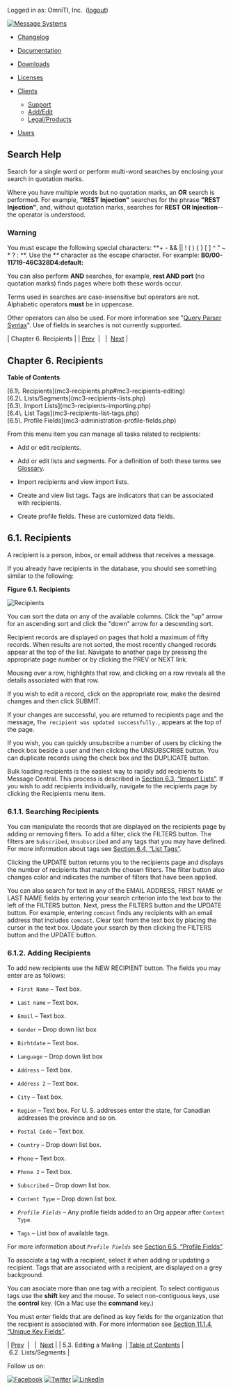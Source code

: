 Logged in as: OmniTI, Inc.  ([logout](https://support.messagesystems.com/logout.php))

[![Message Systems](https://support.messagesystems.com/images/ms-white205.png)](https://support.messagesystems.com/start.php) 

*   [Changelog](https://support.messagesystems.com/start.php?show=changelog)
*   [Documentation](https://support.messagesystems.com/docs/)
*   [Downloads](https://support.messagesystems.com/start.php)

*   [Licenses](https://support.messagesystems.com/license_summary.php)
*   <a href="">Clients</a>
    *   [Support](https://support.messagesystems.com/cs.php)
    *   [Add/Edit](https://support.messagesystems.com/edit_client.php)
    *   [Legal/Products](https://support.messagesystems.com/edit_products.php)
*   [Users](https://support.messagesystems.com/edit_customer.php)

## Search Help

Search for a single word or perform multi-word searches by enclosing your search in quotation marks.

Where you have multiple words but no quotation marks, an **OR** search is performed. For example, **"REST Injection"** searches for the phrase **"REST Injection"**, and, without quotation marks, searches for **REST OR Injection**--the operator is understood.

### Warning

You must escape the following special characters: **+ - && || ! ( ) { } [ ] ^ " ~ * ? : \**. Use the **\** character as the escape character. For example: **B0/00-11719-46C328D4\:default\:**

You can also perform **AND** searches, for example, **rest AND port** (no quotation marks) finds pages where both these words occur.

Terms used in searches are case-insensitive but operators are not. Alphabetic operators **must** be in uppercase.

Other operators can also be used. For more information see "[Query Parser Syntax](https://lucene.apache.org/core/old_versioned_docs/versions/3_0_0/queryparsersyntax.html)". Use of fields in searches is not currently supported.

| Chapter 6. Recipients |
| [Prev](mc3-mailings-editing.php)  |   |  [Next](mc3-recipients-lists.php) |

## Chapter 6. Recipients

**Table of Contents**

<dl class="toc">

<dt>[6.1\. Recipients](mc3-recipients.php#mc3-recipients-editing)</dt>

<dt>[6.2\. Lists/Segments](mc3-recipients-lists.php)</dt>

<dt>[6.3\. Import Lists](mc3-recipients-importing.php)</dt>

<dt>[6.4\. List Tags](mc3-recipients-list-tags.php)</dt>

<dt>[6.5\. Profile Fields](mc3-administration-profile-fields.php)</dt>

</dl>

From this menu item you can manage all tasks related to recipients:

*   Add or edit recipients.

*   Add or edit lists and segments. For a definition of both these terms see [Glossary](mc3-glossary.php "Glossary").

*   Import recipients and view import lists.

*   Create and view list tags. Tags are indicators that can be associated with recipients.

*   Create profile fields. These are customized data fields.

## 6.1. Recipients

A recipient is a person, inbox, or email address that receives a message.

If you already have recipients in the database, you should see something similar to the following:

<a name="figure-recipients"></a>

**Figure 6.1. Recipients**

![Recipients](images/recipients.jpg)

You can sort the data on any of the available columns. Click the "up" arrow for an ascending sort and click the "down" arrow for a descending sort.

Recipient records are displayed on pages that hold a maximum of fifty records. When results are not sorted, the most recently changed records appear at the top of the list. Navigate to another page by pressing the appropriate page number or by clicking the PREV or NEXT link.

Mousing over a row, highlights that row, and clicking on a row reveals all the details associated with that row.

If you wish to edit a record, click on the appropriate row, make the desired changes and then click SUBMIT.

If your changes are successful, you are returned to recipients page and the message, `The recipient was updated successfully.`, appears at the top of the page.

If you wish, you can quickly unsubscribe a number of users by clicking the check box beside a user and then clicking the UNSUBSCRIBE button. You can duplicate records using the check box and the DUPLICATE button.

Bulk loading recipients is the easiest way to rapidly add recipients to Message Central. This process is described in [Section 6.3, “Import Lists”](mc3-recipients-importing.php "6.3. Import Lists"). If you wish to add recipients individually, navigate to the recipients page by clicking the Recipients menu item.

### 6.1.1. Searching Recipients

You can manipulate the records that are displayed on the recipients page by adding or removing filters. To add a filter, click the FILTERS button. The filters are `Subscribed`, `Unsubscribed` and any tags that you may have defined. For more information about tags see [Section 6.4, “List Tags”](mc3-recipients-list-tags.php "6.4. List Tags").

Clicking the UPDATE button returns you to the recipients page and displays the number of recipients that match the chosen filters. The filter button also changes color and indicates the number of filters that have been applied.

You can also search for text in any of the EMAIL ADDRESS, FIRST NAME or LAST NAME fields by entering your search criterion into the text box to the left of the FILTERS button. Next, press the FILTERS button and the UPDATE button. For example, entering `comcast` finds any recipients with an email address that includes `comcast`. Clear text from the text box by placing the cursor in the text box. Update your search by then clicking the FILTERS button and the UPDATE button.

### 6.1.2. Adding Recipients

To add new recipients use the NEW RECIPIENT button. The fields you may enter are as follows:

*   `First Name` – Text box.

*   `Last name` – Text box.

*   `Email` – Text box.

*   `Gender` – Drop down list box

*   `Birhtdate` – Text box.

*   `Language` – Drop down list box

*   `Address` – Text box.

*   `Address 2` – Text box.

*   `City` – Text box.

*   `Region` – Text box. For U. S. addresses enter the state, for Canadian addresses the province and so on.

*   `Postal Code` – Text box.

*   `Country` – Drop down list box.

*   `Phone` – Text box.

*   `Phone 2` – Text box.

*   `Subscribed` – Drop down list box.

*   `Content Type` – Drop down list box.

*   *`Profile Fields`*         – Any profile fields added to an Org appear after `Content Type`.

*   `Tags` – List box of available tags.

For more information about *`Profile Fields`*         see [Section 6.5, “Profile Fields”](mc3-administration-profile-fields.php "6.5. Profile Fields").

To associate a tag with a recipient, select it when adding or updating a recipient. Tags that are associated with a recipient, are displayed on a grey background.

You can asociate more than one tag with a recipient. To select contiguous tags use the **shift** key and the mouse. To select non-contiguous keys, use the **control** key. (On a Mac use the **command** key.)

You must enter fields that are defined as key fields for the organization that the recipient is associated with. For more information see [Section 11.1.4, “Unique Key Fields”](mc3-administration.php#mc3-administration-orgs-key-fields "11.1.4. Unique Key Fields").

| [Prev](mc3-mailings-editing.php)  |   |  [Next](mc3-recipients-lists.php) |
| 5.3. Editing a Mailing  | [Table of Contents](index.php) |  6.2. Lists/Segments |

Follow us on:

[![Facebook](https://support.messagesystems.com/images/icon-facebook.png)](http://www.facebook.com/messagesystems) [![Twitter](https://support.messagesystems.com/images/icon-twitter.png)](http://twitter.com/#!/MessageSystems) [![LinkedIn](https://support.messagesystems.com/images/icon-linkedin.png)](http://www.linkedin.com/company/message-systems)